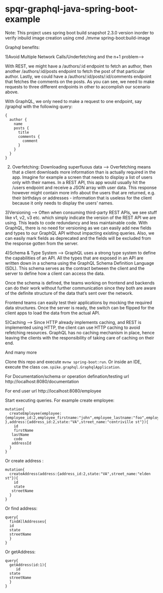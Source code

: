 # spqr-graphql-java-spring-boot-example
Note: This project uses spring boot build snapshot 2.3.0 version inorder to verify inbuild image creation using cmd
./mvnw spring-boot:build-image

Graphql benefits:

1)Avoid Multiple Network Calls/Underfetching and the n+1 problem-->

With REST, we might have a /authors/:id endpoint to fetch an author, then another /authors/:id/posts endpoint to fetch the post of that particular author. Lastly, we could have a /authors/:id/posts/:id/comments endpoint that fetches the comments on the posts. As you can see, we need to make requests to three different endpoints in other to accomplish our scenario above.

With GraphQL, we only need to make a request to one endpoint, say /graphql with the following query:

    {
      author {
        name
        posts {
          title
          comments {
            comment
          }
        }
      }
    }
2) Overfetching: Downloading superfluous data -->
Overfetching means that a client downloads more information than is actually required in the app. Imagine for example a screen that needs to display a list of users only with their names. In a REST API, this app would usually hit the /users endpoint and receive a JSON array with user data. This response however might contain more info about the users that are returned, e.g. their birthdays or addresses - information that is useless for the client because it only needs to display the users’ names.

3)Versioning -->
Often when consuming third-party REST APIs, we see stuff like v1, v2, v3 etc. which simply indicate the version of the REST API we are using. This leads to code redundancy and less maintainable code. With GraphQL, there is no need for versioning as we can easily add new fields and types to our GraphQL API without impacting existing queries. Also, we can easily mark fields as deprecated and the fields will be excluded from the response gotten from the server.

4)Schema & Type System -->
GraphQL uses a strong type system to define the capabilities of an API. All the types that are exposed in an API are written down in a schema using the GraphQL Schema Definition Language (SDL). This schema serves as the contract between the client and the server to define how a client can access the data.

Once the schema is defined, the teams working on frontend and backends can do their work without further communication since they both are aware of the definite structure of the data that’s sent over the network.

Frontend teams can easily test their applications by mocking the required data structures. Once the server is ready, the switch can be flipped for the client apps to load the data from the actual API.

5)Caching -->
Since HTTP already implements caching, and REST is implemented using HTTP, the client can use HTTP caching to avoid refetching resources. GraphQL has no caching mechanism in place, hence leaving the clients with the responsibility of taking care of caching on their end.

And many more


Clone this repo and execute `mvnw spring-boot:run`. Or inside an IDE, execute the class `com.spike.graphql.GraphqlApplication`.


For Documentation/schema or operation defination/testing url
http://localhost:8080/documentation

For end user url 
http://localhost:8080/employee

 Start executing queries.
 For example create employee:
```
mutation{
  createEmployee(employee:{employee_id:2,employee_firstname:"john",employee_lastname:"foo",employee_code:1111 },address:{address_id:2,state:"VA",street_name:"centriville st"}){
    id
    firstName
   lastName
    code
   addressId
  }
}
```
Or create address :
```
mutation{
  createAddress(address:{address_id:2,state:"VA",street_name:"elden st"}){
    id
    state
   streetName
  }
}

```

Or find address:
```
query{
  findAllAddresses{
  id
  state
  streetName  
  }
}
```

Or getAddress:
```
query{
  getAddress(id:1){
     id
  state
  streetName 
  }
}
```

